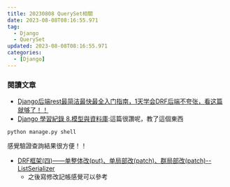 ```yaml
---
title: 20230808 QuerySet相關
date: 2023-08-08T08:16:55.971
tag:
  - Django
  - QuerySet
updated: 2023-08-08T08:16:55.971
categories:
  - [Django]
---
```

### 閱讀文章
- [Django后端rest最简洁最快最全入门指南，1天学会DRF后端不夸张，看这篇就够了！！](https://zhuanlan.zhihu.com/p/277465995)
- [Django 學習紀錄 8.模型與資料庫](https://ithelp.ithome.com.tw/articles/10212427):這篇很讚呢，教了這個東西
```shell
python manage.py shell
```
感覺驗證查詢結果很方便！！
- [DRF框架(四)——单整体改(put)、单局部改(patch)、群局部改(patch)--ListSerializer](https://www.cnblogs.com/wangcuican/p/11695273.html)
  - 之後寫修改記帳感覺可以參考
